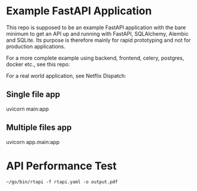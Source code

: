 # Example FastAPI Application

This repo is supposed to be an example FastAPI application with the bare minimum to get an API up and running with FastAPI, SQLAlchemy, Alembic and SQLite. Its purpose is therefore mainly for rapid prototyping and not for production applications. 

For a more complete example using backend, frontend, celery, postgres, docker etc., see this repo: [](https://github.com/tiangolo/full-stack-fastapi-postgresql)

For a real world application, see Netflix Dispatch: [](https://github.com/Netflix/dispatch)


## Single file app

uvicorn main:app 

## Multiple files app

uvicorn app.main:app


# API Performance Test

[](https://github.com/nginxinc/rtapi)

`~/go/bin/rtapi -f rtapi.yaml -o output.pdf`

